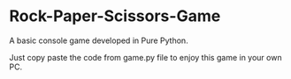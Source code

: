 # Rock-Paper-Scissors-Game
A basic console game developed in Pure Python.


Just copy paste the code from game.py file to enjoy this game in your own PC.
